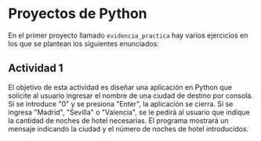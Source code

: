 # **Proyectos de Python**

En el primer proyecto llamado `evidencia_practica` hay varios ejercicios en los que se plantean los siguientes enunciados:

## Actividad 1
El objetivo de esta actividad es diseñar una aplicación en Python que solicite al usuario ingresar el nombre de una ciudad de destino por consola. Si se introduce "0" y se presiona "Enter", la aplicación se cierra. Si se ingresa "Madrid", "Sevilla" o "Valencia", se le pedirá al usuario que indique la cantidad de noches de hotel necesarias. El programa mostrará un mensaje indicando la ciudad y el número de noches de hotel introducidos.

